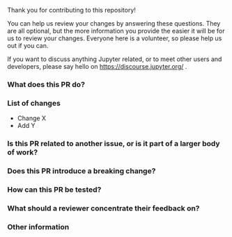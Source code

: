 Thank you for contributing to this repository!

You can help us review your changes by answering these questions.
They are all optional, but the more information you provide the easier it will be for us to review your changes.
Everyone here is a volunteer, so please help us out if you can.

If you want to discuss anything Jupyter related, or to meet other users and developers, please say hello on https://discourse.jupyter.org/ .


### What does this PR do?
<!--
Please summarise this PR.
Please also edit the PR title so that it contains enough context to go into a changelog.
Use "Fixes #<NUM>" if this fixes an existing issue.
-->

### List of changes
<!--
Outline the main changes proposed in this PR (pull-request).
You can use bullet points "-" if it helps.
-->
- Change X
- Add Y

### Is this PR related to another issue, or is it part of a larger body of work?
<!--
Please feel free to provide as much context or links to external sites as you want!
-->

### Does this PR introduce a breaking change?
<!--
If so what changes might users need to make in their applications due to this PR?
-->

### How can this PR be tested?
<!--
If this is not fully covered by the automated tests please help us by showing us the steps needed to verify the changes work.
-->

### What should a reviewer concentrate their feedback on?
<!--
This section is particularly useful if you have a pull request that is still in development.
You can guide the reviews to focus on the parts that are ready for their comments.
You can use bullet points "-" if it helps.
-->

### Other information
<!--
Please provide any other information you think is relevant
-->
